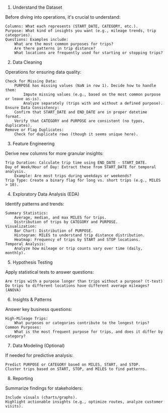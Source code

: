 1. Understand the Dataset

Before diving into operations, it's crucial to understand:

    Columns: What each represents (START_DATE, CATEGORY, etc.).
    Purpose: What kind of insights you want (e.g., mileage trends, trip categories).
    Questions: Examples include:
        What are the most common purposes for trips?
        Are there patterns in trip distance?
        What locations are frequently used for starting or stopping trips?

2. Data Cleaning

Operations for ensuring data quality:

    Check for Missing Data:
        PURPOSE has missing values (NaN in row 1). Decide how to handle them:
            Impute missing values (e.g., based on the most common purpose or leave as-is).
            Analyze separately (trips with and without a defined purpose).
    Ensure Data Consistency:
        Confirm that START_DATE and END_DATE are in proper datetime format.
        Verify that CATEGORY and PURPOSE are consistent (no typos, duplicates).
    Remove or Flag Duplicates:
        Check for duplicate rows (though it seems unique here).

3. Feature Engineering

Derive new columns for more granular insights:

    Trip Duration: Calculate trip time using END_DATE - START_DATE.
    Day of Week/Hour of Day: Extract these from START_DATE for temporal analysis.
        Example: Are most trips during weekdays or weekends?
    Trip Type: Create a binary flag for long vs. short trips (e.g., MILES > 10).

4. Exploratory Data Analysis (EDA)

Identify patterns and trends:

    Summary Statistics:
        Average, median, and max MILES for trips.
        Distribution of trips by CATEGORY and PURPOSE.
    Visualization:
        Bar Chart: Distribution of PURPOSE.
        Histogram: MILES to understand trip distance distribution.
        Heatmap: Frequency of trips by START and STOP locations.
    Temporal Analysis:
        Analyze how mileage or trip counts vary over time (daily, monthly).

5. Hypothesis Testing

Apply statistical tests to answer questions:

    Are trips with a purpose longer than trips without a purpose? (t-test)
    Do trips to different locations have different average mileages? (ANOVA)

6. Insights & Patterns

Answer key business questions:

    High-Mileage Trips:
        What purposes or categories contribute to the longest trips?
    Common Purposes:
        What is the most frequent purpose for trips, and does it differ by category?

7. Data Modeling (Optional)

If needed for predictive analysis:

    Predict PURPOSE or CATEGORY based on MILES, START, and STOP.
    Cluster trips based on START, STOP, and MILES to find patterns.

8. Reporting

Summarize findings for stakeholders:

    Include visuals (charts/graphs).
    Highlight actionable insights (e.g., optimize routes, analyze customer visits).